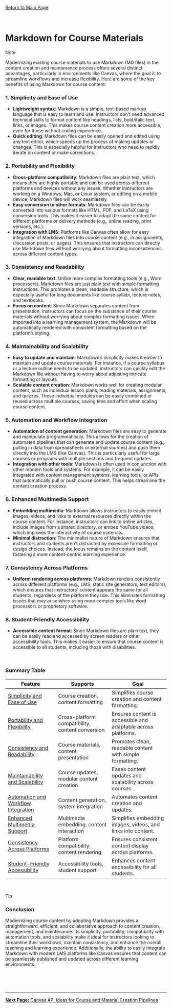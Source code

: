 [Return to Main Page](README.md)

<br>

# Markdown for Course Materials

> [!NOTE]
>
> Modernizing existing course materials to use Markdown (MD files) in the content creation and maintenance process offers several distinct advantages, particularly in environments like Canvas, where the goal is to streamline workflows and increase flexibility. Here are some of the key benefits of using Markdown for course content:



### 1. **Simplicity and Ease of Use**

- **Lightweight syntax**: Markdown is a simple, text-based markup language that is easy to learn and use. Instructors don’t need advanced technical skills to format content like headings, lists, bold/italic text, links, or images. This makes course content creation more accessible, even for those without coding experience.
- **Quick editing**: Markdown files can be easily opened and edited using any text editor, which speeds up the process of making updates or changes. This is especially helpful for instructors who need to rapidly iterate on content or make corrections.

### 2. **Portability and Flexibility**

- **Cross-platform compatibility**: Markdown files are plain text, which means they are highly portable and can be used across different platforms and devices without any issues. Whether instructors are working on a Windows, Mac, or Linux system, or editing on a mobile device, Markdown files will work seamlessly.
- **Easy conversion to other formats**: Markdown files can be easily converted into various formats like HTML, PDF, and LaTeX using conversion tools. This makes it easier to adapt the same content for different platforms or delivery methods (e.g., online reading, print versions, etc.).
- **Integration with LMS**: Platforms like Canvas often allow for easy integration of Markdown files into course content (e.g., in assignments, discussion posts, or pages). This ensures that instructors can directly use Markdown files without worrying about formatting inconsistencies across different content types.

### 3. **Consistency and Readability**

- **Clear, readable text**: Unlike more complex formatting tools (e.g., Word processors), Markdown files are just plain text with simple formatting instructions. This promotes a clean, readable structure, which is especially useful for long documents like course syllabi, lecture notes, and textbooks.
- **Focus on content**: Since Markdown separates content from presentation, instructors can focus on the substance of their course materials without worrying about complex formatting issues. When imported into a learning management system, the Markdown will be automatically rendered with consistent formatting based on the platform’s styling.

### 4. **Maintainability and Scalability**

- **Easy to update and maintain**: Markdown’s simplicity makes it easier to maintain and update course materials. For instance, if a course syllabus or a lecture outline needs to be updated, instructors can quickly edit the Markdown file without having to worry about adjusting intricate formatting or layouts.
- **Scalable content creation**: Markdown works well for creating modular content, such as individual lesson plans, reading materials, assignments, and quizzes. These individual modules can be easily combined or reused across multiple courses, saving time and effort when scaling course content.

### 5. **Automation and Workflow Integration**

- **Automation of content generation**: Markdown files are easy to generate and manipulate programmatically. This allows for the creation of automated pipelines that can generate and update course content (e.g., pulling in data from spreadsheets or external sources) and push them directly into the LMS (like Canvas). This is particularly useful for large courses or programs with multiple sections and frequent updates.
- **Integration with other tools**: Markdown is often used in conjunction with other modern tools and systems. For example, it can be easily integrated with content management systems, learning tools, or APIs that automatically pull or push course content. This helps streamline the content creation process.

### 6. **Enhanced Multimedia Support**

- **Embedding multimedia**: Markdown allows instructors to easily embed images, videos, and links to external resources directly within the course content. For instance, instructors can link to online articles, include images from a shared directory, or embed YouTube videos, which improves the interactivity of course materials.
- **Minimal distraction**: The minimalist nature of Markdown ensures that instructors and students aren't distracted by excessive formatting or design choices. Instead, the focus remains on the content itself, fostering a more content-centric learning experience.

### 7. **Consistency Across Platforms**

- **Uniform rendering across platforms**: Markdown renders consistently across different platforms (e.g., LMS, static site generators, text editors), which ensures that instructors' content appears the same for all students, regardless of the platform they use. This eliminates formatting issues that may arise when using more complex tools like word processors or proprietary software.

### 8. **Student-Friendly Accessibility**

- **Accessible content format**: Since Markdown files are plain text, they can be easily read and accessed by screen readers or other accessibility tools. This makes it easier to ensure that course content is accessible to all students, including those with disabilities.

<br>

### Summary Table

| **Feature**                                          | **Supports**                              | **Goal**                                                       |
|------------------------------------------------------|-------------------------------------------|---------------------------------------------------------------|
| [Simplicity and Ease of Use](#1-simplicity-and-ease-of-use)  | Course creation, content formatting      | Simplifies course creation and content formatting.            |
| [Portability and Flexibility](#2-portability-and-flexibility) | Cross-platform compatibility, content conversion | Ensures content is accessible and adaptable across platforms.  |
| [Consistency and Readability](#3-consistency-and-readability) | Course materials, content presentation   | Promotes clean, readable content with simple formatting.       |
| [Maintainability and Scalability](#4-maintainability-and-scalability) | Course updates, modular content creation | Eases content updates and scalability across courses.         |
| [Automation and Workflow Integration](#5-automation-and-workflow-integration) | Content generation, system integration   | Automates content creation and updates.                        |
| [Enhanced Multimedia Support](#6-enhanced-multimedia-support) | Multimedia embedding, content interaction | Simplifies embedding images, videos, and links into content.   |
| [Consistency Across Platforms](#7-consistency-across-platforms) | Platform compatibility, content rendering | Ensures consistent content display across platforms.          |
| [Student-Friendly Accessibility](#8-student-friendly-accessibility) | Accessibility tools, student support     | Enhances content accessibility for all students.               |

<br>

> [!TIP]
>
> ### Conclusion
>
> Modernizing course content by adopting Markdown provides a straightforward, efficient, and collaborative approach to content creation, management, and maintenance. Its simplicity, portability, compatibility with automation tools, and scalability make it ideal for instructors looking to streamline their workflows, maintain consistency, and enhance the overall teaching and learning experience. Additionally, the ability to easily integrate Markdown with modern LMS platforms like Canvas ensures that content can be seamlessly published and updated across different learning environments.

<br><br><br>

---

[**Next Page:** Canvas API Ideas for Course and Material Creation Pipelines](canvas-api-integration-ideas.md)